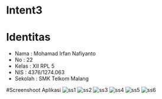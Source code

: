 # Intent3
# Identitas
* Nama : Mohamad Irfan Nafiyanto
* No : 22
* Kelas : XII RPL 5
* NIS : 4376/1274.063
* Sekolah : SMK Telkom Malang

#Screenshoot Aplikasi
![ss1](https://github.com/nafirfan/Intent3/blob/master/Intent3(1).png)
![ss2](https://github.com/nafirfan/Intent3/blob/master/Intent3(2).png)
![ss3](https://github.com/nafirfan/Intent3/blob/master/Intent3(3).png)
![ss4](https://github.com/nafirfan/Intent3/blob/master/Intent3(4).png)
![ss5](https://github.com/nafirfan/Intent3/blob/master/Intent3(5).png)
![ss6](https://github.com/nafirfan/Intent3/blob/master/intent3.png)
